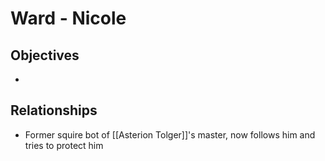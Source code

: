 # Ward - Nicole

## Objectives
*

## Relationships
* Former squire bot of [[Asterion Tolger]]'s master, now follows him and tries to protect him